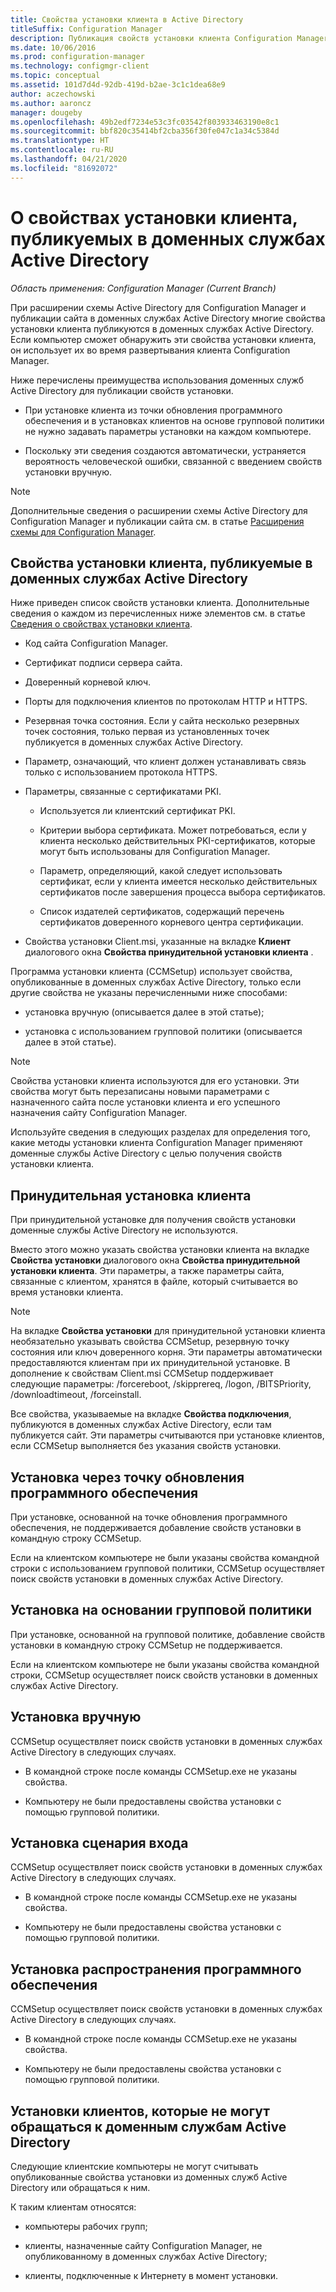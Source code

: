 ```yaml
---
title: Свойства установки клиента в Active Directory
titleSuffix: Configuration Manager
description: Публикация свойств установки клиента Configuration Manager в доменных службах Active Directory.
ms.date: 10/06/2016
ms.prod: configuration-manager
ms.technology: configmgr-client
ms.topic: conceptual
ms.assetid: 101d7d4d-92db-419d-b2ae-3c1c1dea68e9
author: aczechowski
ms.author: aaroncz
manager: dougeby
ms.openlocfilehash: 49b2edf7234e53c3fc03542f803933463190e8c1
ms.sourcegitcommit: bbf820c35414bf2cba356f30fe047c1a34c5384d
ms.translationtype: HT
ms.contentlocale: ru-RU
ms.lasthandoff: 04/21/2020
ms.locfileid: "81692072"
---
```

# <a name="about-client-installation-properties-published-to-active-directory-domain-services"></a>О свойствах установки клиента, публикуемых в доменных службах Active Directory

*Область применения: Configuration Manager (Current Branch)*

При расширении схемы Active Directory для Configuration Manager и публикации сайта в доменных службах Active Directory многие свойства установки клиента публикуются в доменных службах Active Directory. Если компьютер сможет обнаружить эти свойства установки клиента, он использует их во время развертывания клиента Configuration Manager.  

 Ниже перечислены преимущества использования доменных служб Active Directory для публикации свойств установки.  

-   При установке клиента из точки обновления программного обеспечения и в установках клиентов на основе групповой политики не нужно задавать параметры установки на каждом компьютере.  

-   Поскольку эти сведения создаются автоматически, устраняется вероятность человеческой ошибки, связанной с введением свойств установки вручную.  

> [!NOTE]  
>  Дополнительные сведения о расширении схемы Active Directory для Configuration Manager и публикации сайта см. в статье [Расширения схемы для Configuration Manager](../../plan-design/network/schema-extensions.md).  

## <a name="client-installation-properties-published-to-active-directory-domain-services"></a>Свойства установки клиента, публикуемые в доменных службах Active Directory  
Ниже приведен список свойств установки клиента. Дополнительные сведения о каждом из перечисленных ниже элементов см. в статье [Сведения о свойствах установки клиента](../../../core/clients/deploy/about-client-installation-properties.md).  

- Код сайта Configuration Manager.  

- Сертификат подписи сервера сайта.  

- Доверенный корневой ключ.  

- Порты для подключения клиентов по протоколам HTTP и HTTPS.  

- Резервная точка состояния. Если у сайта несколько резервных точек состояния, только первая из установленных точек публикуется в доменных службах Active Directory.  

- Параметр, означающий, что клиент должен устанавливать связь только с использованием протокола HTTPS.  

- Параметры, связанные с сертификатами PKI.  

  -   Используется ли клиентский сертификат PKI.  

  -   Критерии выбора сертификата. Может потребоваться, если у клиента несколько действительных PKI-сертификатов, которые могут быть использованы для Configuration Manager.  

  -   Параметр, определяющий, какой следует использовать сертификат, если у клиента имеется несколько действительных сертификатов после завершения процесса выбора сертификатов.  

  -   Список издателей сертификатов, содержащий перечень сертификатов доверенного корневого центра сертификации.  

- Свойства установки Client.msi, указанные на вкладке **Клиент** диалогового окна **Свойства принудительной установки клиента** .

Программа установки клиента (CCMSetup) использует свойства, опубликованные в доменных службах Active Directory, только если другие свойства не указаны перечисленными ниже способами:  

-   установка вручную (описывается далее в этой статье);

-   установка с использованием групповой политики (описывается далее в этой статье).

> [!NOTE]  
>  Свойства установки клиента используются для его установки. Эти свойства могут быть перезаписаны новыми параметрами с назначенного сайта после установки клиента и его успешного назначения сайту Configuration Manager.  

 Используйте сведения в следующих разделах для определения того, какие методы установки клиента Configuration Manager применяют доменные службы Active Directory с целью получения свойств установки клиента.  

## <a name="client-push-installation"></a>Принудительная установка клиента  
 При принудительной установке для получения свойств установки доменные службы Active Directory не используются.  

 Вместо этого можно указать свойства установки клиента на вкладке **Свойства установки** диалогового окна **Свойства принудительной установки клиента**. Эти параметры, а также параметры сайта, связанные с клиентом, хранятся в файле, который считывается во время установки клиента.  

> [!NOTE]  
>  На вкладке **Свойства установки** для принудительной установки клиента необязательно указывать свойства CCMSetup, резервную точку состояния или ключ доверенного корня. Эти параметры автоматически предоставляются клиентам при их принудительной установке.
В дополнение к свойствам Client.msi CCMSetup поддерживает следующие параметры: /forcereboot, /skipprereq, /logon, /BITSPriority, /downloadtimeout, /forceinstall.

 Все свойства, указываемые на вкладке **Свойства подключения**, публикуются в доменных службах Active Directory, если там публикуется сайт. Эти параметры считываются при установке клиентов, если CCMSetup выполняется без указания свойств установки.  

## <a name="software-update-point-based-installation"></a>Установка через точку обновления программного обеспечения  
 При установке, основанной на точке обновления программного обеспечения, не поддерживается добавление свойств установки в командную строку CCMSetup.  

 Если на клиентском компьютере не были указаны свойства командной строки с использованием групповой политики, CCMSetup осуществляет поиск свойств установки в доменных службах Active Directory.  

## <a name="group-policy-installation"></a>Установка на основании групповой политики  
 При установке, основанной на групповой политике, добавление свойств установки в командную строку CCMSetup не поддерживается.  

 Если на клиентском компьютере не были указаны свойства командной строки, CCMSetup осуществляет поиск свойств установки в доменных службах Active Directory.  

## <a name="manual-installation"></a>Установка вручную  
 CCMSetup осуществляет поиск свойств установки в доменных службах Active Directory в следующих случаях.  

-   В командной строке после команды CCMSetup.exe не указаны свойства.  

-   Компьютеру не были предоставлены свойства установки с помощью групповой политики.  

## <a name="logon-script-installation"></a>Установка сценария входа  
 CCMSetup осуществляет поиск свойств установки в доменных службах Active Directory в следующих случаях.  

-   В командной строке после команды CCMSetup.exe не указаны свойства.  

-   Компьютеру не были предоставлены свойства установки с помощью групповой политики.  

## <a name="software-distribution-installation"></a>Установка распространения программного обеспечения  
 CCMSetup осуществляет поиск свойств установки в доменных службах Active Directory в следующих случаях.  

-   В командной строке после команды CCMSetup.exe не указаны свойства.  

-   Компьютеру не были предоставлены свойства установки с помощью групповой политики.  

## <a name="installations-for-clients-that-cannot-access-active-directory-domain-services"></a>Установки клиентов, которые не могут обращаться к доменным службам Active Directory  
Следующие клиентские компьютеры не могут считывать опубликованные свойства установки из доменных служб Active Directory или обращаться к ним.

 К таким клиентам относятся:  

-   компьютеры рабочих групп;  

-   клиенты, назначенные сайту Configuration Manager, не опубликованному в доменных службах Active Directory;  

-   клиенты, подключенные к Интернету в момент установки.  
